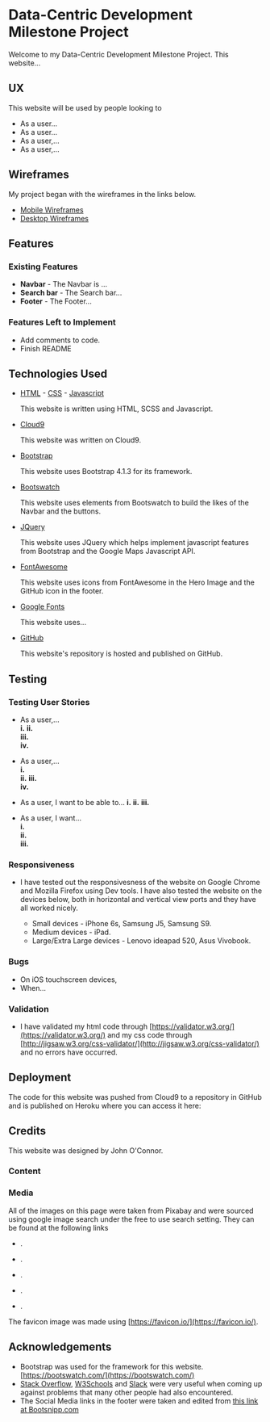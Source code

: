 # Data-Centric Development Milestone Project

Welcome to my Data-Centric Development Milestone Project. This website...  

## UX
This website will be used by people looking to
  * As a user...     
  * As a user...
  * As a user,...
  * As a user,...    


## Wireframes
My project began with the wireframes in the links below.


 * [Mobile Wireframes]()
 * [Desktop Wireframes]()


## Features

### Existing Features

  *   **Navbar** - The Navbar is ...
  *   **Search bar** - The Search bar...
  *   **Footer** - The Footer...

### Features Left to Implement

  * Add comments to code. 
  * Finish README

## Technologies Used
* [HTML](https://www.w3schools.com/html/html5_intro.asp) - [CSS](https://www.w3schools.com/css/) - [Javascript](https://www.w3schools.com/js/)

    This website is written using HTML, SCSS and Javascript.

* [Cloud9](https://c9.io/login)

    This website was written on Cloud9. 

* [Bootstrap](https://getbootstrap.com/docs/4.3/getting-started/introduction/)

    This website uses Bootstrap 4.1.3 for its framework. 

* [Bootswatch](https://bootswatch.com/)

    This website uses elements from Bootswatch to build the likes of the Navbar and the buttons.

* [JQuery](https://jquery.com/)

    This website uses JQuery which helps implement javascript features from Bootstrap and the Google Maps Javascript API. 
    

* [FontAwesome](https://fontawesome.com/)

    This website uses icons from FontAwesome in the Hero Image and the GitHub icon in the footer.

* [Google Fonts](https://fonts.googleapis.com/css?family=Muli:400,700i|Poppins:400,400i)

    This website uses...

* [GitHub](https://github.com)

    This website's repository is hosted and published on GitHub. 

## Testing

### Testing User Stories

  * As a user,...  
    **i.** 
    **ii.**   
    **iii.**  
    **iv.** 

  * As a user,...  
    **i.**   
    **ii.** 
    **iii.**    
    **iv.**   

  * As a user, I want to be able to...
    **i.** 
    **ii.** 
    **iii.**   

  * As a user, I want...  
    **i.**   
    **ii.**  
    **iii.**

### Responsiveness
  * I have tested out the responsivesness of the website on Google Chrome and Mozilla Firefox using Dev tools. I have also tested the website on the devices below, both in horizontal and vertical view ports and they have all worked nicely.
   
    * Small devices - iPhone 6s, Samsung J5, Samsung S9. 
    * Medium devices - iPad. 
    * Large/Extra Large devices - Lenovo ideapad 520, Asus Vivobook.  

### Bugs
  * On iOS touchscreen devices, 
  * When...

### Validation

  * I have validated my html code through [https://validator.w3.org/](https://validator.w3.org/) and my css code through [http://jigsaw.w3.org/css-validator/](http://jigsaw.w3.org/css-validator/) and no errors have occurred.

## Deployment
The code for this website was pushed from Cloud9 to a repository in GitHub and is published on Heroku where you can access it here:
[]()



## Credits
This website was designed by John O'Connor. 

### Content

### Media 
  All of the images on this page were taken from Pixabay and were sourced using google image search under the free to use search setting. They can be found at the following links  
  
   - []().   

   - []().  
   
   - []().   
   
   - []().   
   
   - []().  

  The favicon image was made using [https://favicon.io/](https://favicon.io/).


## Acknowledgements

  * Bootstrap was used for the framework for this website. [https://bootswatch.com/](https://bootswatch.com/)
  * [Stack Overflow](https://stackoverflow.com/), [W3Schools](https://www.w3schools.com/) and [Slack](https://slack.com/) were very useful when coming up against problems that many other people had also encountered.
  * The Social Media links in the footer were taken and edited from [this link at Bootsnipp.com](https://bootsnipp.com/snippets/84kpo)

